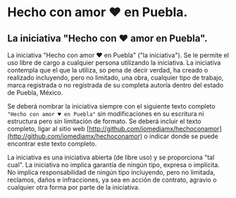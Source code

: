 # Hecho con amor ♥ en Puebla.
## La iniciativa "Hecho con ♥ amor en Puebla".

La iniciativa "Hecho con amor ♥ en Puebla" ("la iniciativa"). Se le permite el uso libre de cargo a cualquier persona utilizando la iniciativa. La iniciativa  contempla que el que la utiliza, so pena de decir verdad, ha creado o realizado incluyendo, pero no limitado, una obra, cualquier tipo de trabajo, marca registrada o no registrada de su completa autoría dentro del estado de Puebla, México.

Se deberá nombrar la iniciativa siempre con el siguiente texto completo `"Hecho con amor ♥ en Puebla"` sin modificaciones en su escritura ni estructura pero sin limitación de formato. Se deberá incluir el texto completo, ligar al sitio web [http://github.com/iomediamx/hechoconamor](http://github.com/iomediamx/hechoconamor) o indicar donde se puede encontrar este texto completo.

La iniciativa es una iniciativa abierta (de libre uso) y se proporciona "tal cual". La iniciativa no implica garantía de ningún tipo, expresa o implícita. No implica responsabilidad de ningún tipo incluyendo, pero no limitada, reclamos, daños e infracciones, ya sea en acción de contrato, agravio o cualquier otra forma por parte de la iniciativa.
